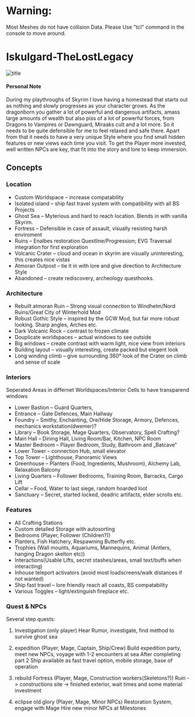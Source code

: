 # Warning:
Most Meshes do not have collision Data. Please Use "tcl" command in the console to move around.



# Iskulgard-TheLostLegacy
![title](https://imgur.com/ppMcC0C.jpg)

#### Personal Note
During my playthroughs of Skyrim I love having a homestead that starts out as nothing and slowly progresses as your character grows. 
As the dragonborn you gather a lot of powerful and dangerous artifacts, amass large amounts of wealth but also piss of a lot of powerful forces, from Dragons to Vampires or Dawnguard, Miraaks cult and a lot more. So it needs to be quite defensible for me to feel relaxed and safe there. 
Apart from that it needs to have a very unique Style where you find small hidden features or new views each time you visit. To get the Player more invested, well written NPCs are key, that fit into the story and lore to keep immersion. 

## Concepts
### Location
* Custom Worldspace – increase compatability
* Isolated island – ship fast travel system with compatibility with all BS Projects
* Ghost Sea – Myterious and hard to reach location. Blends in with vanilla Skyrim.
* Fortress – Defensible in case of assault, visually resisting harsh enviroment
* Ruins – Enalbes restoration Questline/Progression; EVG Traversal integration for first exploration
* Volcanic Crater – cloud and ocean in skyrim are visually uninteresting, this creates nice vistas
* Atmoran Outpost – tie it in with lore and give direction to Architecture Style
* Abandoned – create rediscovery, archeology questhooks. 

### Architecture
* Rebuilt atmoran Ruin – Strong visual connection to Windhelm/Nord Ruins/Great City of Winterhold Mod
* Robust Gothic Style – inspired by the GCW Mod, but far more robust looking. Sharp angles, Arches etc.
* Dark Volcanic Rock – contrast to frozen climate
* Douplicate worldspaces – actual windows to see outside
* Big windows – create contrast with warm light, nice view from interiors
* Building layout – visually interesting, create packed but elegent look
* Long winding climb – give surrounding 360° look of the Crater on climb and sense of scale

### Interiors
Seperated Areas in differnet Worldspaces/Interior Cells to have transparend windows
* Lower Bastion – Guard Quarters, 
* Entrance – Gate Defences, Main Hallway
* Foundry – Smithy, Enchanting, Ore/Hide Storage, Armory, Defences, mechanics workstation(dwemer)?
* Library – Book Storage, Mage Quarters, Observatory, Spell Crafting?
* Main Hall – Dining Hall, Living Room/Bar, Kitchen, NPC Room
* Master Bedroom – Player Bedroom, Study, Bathroom and „Batcave“
* Lower Tower – connection Hub, small elevator
* Top Tower – Lighthouse, Panoramic Views
* Greenhouse – Planters (Food, Ingredients, Mushroom), Alchemy Lab, Relaxation Balcony
* Living Quarters – Follower Bedrooms, Training Room, Barracks, Cargo Lift
* Cellar – Food, Water to last siege, random hoarded loot
* Sanctuary – Secret, started locked, deadric artifacts, elder scrolls etc.

### Features
* All Crafting Stations
* Custom detailed Storage with autosorting
* Bedrooms (Player, Follower (Children?))
* Planters, Fish Hatchery, Respawning Butterfly etc.
* Trophies (Wall mounts, Aquariums, Mannequins, Animal (Antlers, hanging Dragon skelton etc))
* Interactions(Usable Lifts, secret stashes/areas, small text/buffs when interacting)
* Inhouse teleport activators (avoid most loadscreens/walk distances if not wanted)
* Ship fast travel – lore friendly reach all coasts, BS compatability
* Various Toggles – light/extinguish fireplace etc.

### Quest & NPCs
Several step quests:
1. Investigation (only player)
  Hear Rumor, investigate, find method to survive ghost sea
2. expedition (Player, Mage, Captain, Ship/Crew)
  Build expedition party, meet new NPCs, voyage with 1-2 encounters at sea
  After completing part 2 Ship available as fast travel option, mobile storage, base of operation
3. rebuild Fortress (Player, Mage, Construction workers(Skeletons?))
  Ruin -> constructions site -> finished exterior, wait times and some material investment

4. eclipse old glory (Player, Mage, Minor NPCs)
  Restoration System, engage with Mage
  Hire new minor NPCs at Milestones




